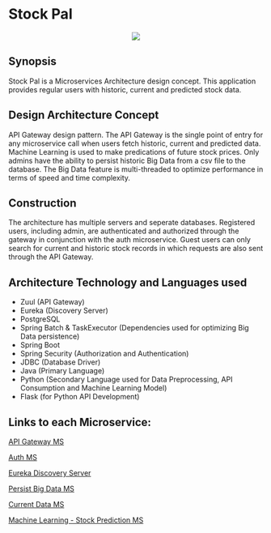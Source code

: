 # Stock Pal 
<p align="center">
  <img src="https://github.com/mrkwapo/StockPal-MS/blob/master/stock%20pal%20architecture.jpg">
</p>

## Synopsis
Stock Pal is a Microservices Architecture design concept. This application provides regular users with historic, current and predicted stock data. 

## Design Architecture Concept
API Gateway design pattern. The API Gateway is the single point of entry for any microservice call when users fetch historic, current and predicted data. Machine Learning is used to make predications of future stock prices. Only admins have the ability to persist historic Big Data from a csv file to the database. The Big Data feature is multi-threaded to optimize performance in terms of speed and time complexity.

## Construction
The architecture has multiple servers and seperate databases. Registered users, including admin, are authenticated and authorized through the gateway in conjunction with the auth microservice. Guest users can only search for current and historic stock records in which requests are also sent through the API Gateway.

## Architecture Technology and Languages used 
* Zuul (API Gateway)
* Eureka (Discovery Server) 
* PostgreSQL
* Spring Batch & TaskExecutor (Dependencies used for optimizing Big Data persistence)
* Spring Boot
* Spring Security (Authorization and Authentication)
* JDBC (Database Driver)
* Java (Primary Language)
* Python (Secondary Language used for Data Preprocessing, API Consumption and Machine Learning Model)
* Flask (for Python API Development)

## Links to each Microservice:

[API Gateway MS](https://bit.ly/2NgiICN)

[Auth MS](https://bit.ly/3hxvvP1)

[Eureka Discovery Server](https://bit.ly/2YJruyn)

[Persist Big Data MS](https://bit.ly/2YJqDh9)

[Current Data MS](https://bit.ly/30U4Oyd)

[Machine Learning - Stock Prediction MS](https://bit.ly/2UToo9Y)
